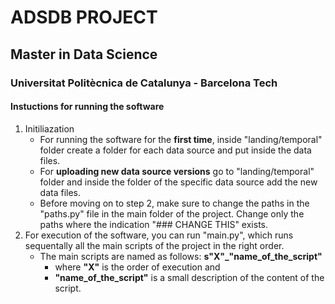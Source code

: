 # ADSDB PROJECT
## Master in Data Science
### Universitat Politècnica de Catalunya - Barcelona Tech
#### Instuctions for running the software

1. Initiliazation
    - For running the software for the **first time**, inside "landing/temporal" folder create a folder for each data source and put inside the data files.
    - For **uploading new data source versions** go to "landing/temporal" folder and inside the folder of the specific data source add the new data files.
    - Before moving on to step 2, make sure to change the paths in the "paths.py" file in the main folder of the project. Change only the paths where the indication "### CHANGE THIS" exists.
2. For execution of the software, you can run "main.py", which runs sequentally all the main scripts of the project in the right order.
    - The main scripts are named as follows: **s"X"_"name_of_the_script"**
        - where **"X"** is the order of execution and 
        - **"name_of_the_script"** is a small description of the content of the script.
